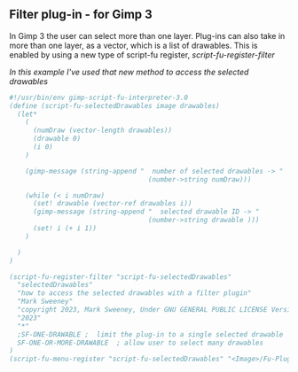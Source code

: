 ## Filter plug-in - for Gimp 3

In Gimp 3 the user can select more than one layer.  Plug-ins can also take in
more than one layer, as a vector, which is a list of drawables.  This is enabled 
by using a new type of script-fu register, *script-fu-register-filter*  
  
*In this example I've used that new method to access the selected drawables*

```scheme
#!/usr/bin/env gimp-script-fu-interpreter-3.0
(define (script-fu-selectedDrawables image drawables) 
  (let*
    (
      (numDraw (vector-length drawables))
      (drawable 0)
      (i 0)
    )

    (gimp-message (string-append "  number of selected drawables -> "
                                   (number->string numDraw)))

    (while (< i numDraw)
      (set! drawable (vector-ref drawables i))
      (gimp-message (string-append "  selected drawable ID -> "
                                   (number->string drawable )))
      (set! i (+ i 1))
    )

  )
)

(script-fu-register-filter "script-fu-selectedDrawables"
  "selectedDrawables" 
  "how to access the selected drawables with a filter plugin" 
  "Mark Sweeney"
  "copyright 2023, Mark Sweeney, Under GNU GENERAL PUBLIC LICENSE Version 3"
  "2023"
  "*"
  ;SF-ONE-DRAWABLE ;  limit the plug-in to a single selected drawable
  SF-ONE-OR-MORE-DRAWABLE  ; allow user to select many drawables 
)
(script-fu-menu-register "script-fu-selectedDrawables" "<Image>/Fu-Plugin")
```